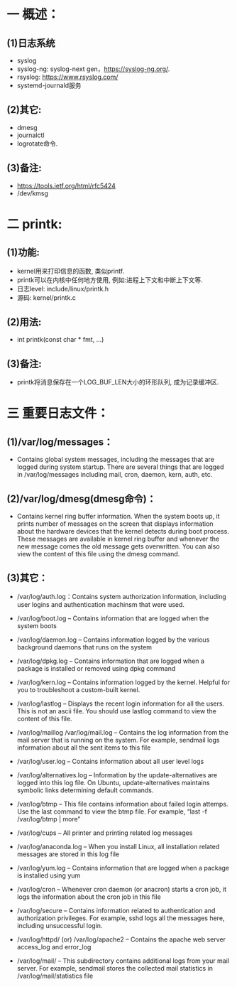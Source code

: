 # 一 概述：
## (1)日志系统
- syslog
- syslog-ng: syslog-next gen，https://syslog-ng.org/.
- rsyslog: https://www.rsyslog.com/
- systemd-journald服务

## (2)其它:
- dmesg
- journalctl
- logrotate命令.

## (3)备注:
- https://tools.ietf.org/html/rfc5424
- /dev/kmsg

# 二 printk:
## (1)功能:
- kernel用来打印信息的函数, 类似printf.
- printk可以在内核中任何地方使用, 例如:进程上下文和中断上下文等.
- 日志level: include/linux/printk.h
- 源码: kernel/printk.c

## (2)用法:
- int printk(const char * fmt, ...)

## (3)备注:
- printk将消息保存在一个LOG_BUF_LEN大小的环形队列, 成为记录缓冲区.

# 三 重要日志文件：
##  (1)/var/log/messages：
- Contains global system messages, including the messages that are logged during system startup. There are several things that are logged in /var/log/messages including mail, cron, daemon, kern, auth, etc.

## (2)/var/log/dmesg(dmesg命令)：
- Contains kernel ring buffer information. When the system boots up, it prints number of messages on the screen that displays information about the hardware devices that the kernel detects during boot process. These messages are available in kernel ring buffer and whenever the new message comes the old message gets overwritten. You can also view the content of this file using the dmesg command.

## (3)其它：
- /var/log/auth.log：Contains system authorization information, including user logins and authentication machinsm that were used.

- /var/log/boot.log – Contains information that are logged when the system boots

- /var/log/daemon.log – Contains information logged by the various background daemons that runs on the system

- /var/log/dpkg.log – Contains information that are logged when a package is installed or removed using dpkg command

- /var/log/kern.log – Contains information logged by the kernel. Helpful for you to troubleshoot a custom-built kernel.

- /var/log/lastlog – Displays the recent login information for all the users. This is not an ascii file. You should use lastlog command to view the content of this file.

- /var/log/maillog /var/log/mail.log – Contains the log information from the mail server that is running on the system. For example, sendmail logs information about all the sent items to this file

- /var/log/user.log – Contains information about all user level logs

- /var/log/alternatives.log – Information by the update-alternatives are logged into this log file. On Ubuntu, update-alternatives maintains symbolic links determining default commands.

- /var/log/btmp – This file contains information about failed login attemps. Use the last command to view the btmp file. For example, “last -f /var/log/btmp | more”

- /var/log/cups – All printer and printing related log messages

- /var/log/anaconda.log – When you install Linux, all installation related messages are stored in this log file

- /var/log/yum.log – Contains information that are logged when a package is installed using yum

- /var/log/cron – Whenever cron daemon (or anacron) starts a cron job, it logs the information about the cron job in this file

- /var/log/secure – Contains information related to authentication and authorization privileges. For example, sshd logs all the messages here, including unsuccessful login.

- /var/log/httpd/ (or) /var/log/apache2 – Contains the apache web server access_log and error_log

- /var/log/mail/ – This subdirectory contains additional logs from your mail server. For example, sendmail stores the collected mail statistics in /var/log/mail/statistics file
